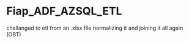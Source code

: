 # Fiap_ADF_AZSQL_ETL
challanged to etl from an .xlsx file normalizing it and joining it all again (OBT)
